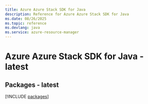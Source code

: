 ```yaml
---
title: Azure Azure Stack SDK for Java
description: Reference for Azure Azure Stack SDK for Java
ms.date: 08/26/2025
ms.topic: reference
ms.devlang: java
ms.service: azure-resource-manager
---
```

# Azure Azure Stack SDK for Java - latest
## Packages - latest
[!INCLUDE [packages](azure-stack-index.md)]
